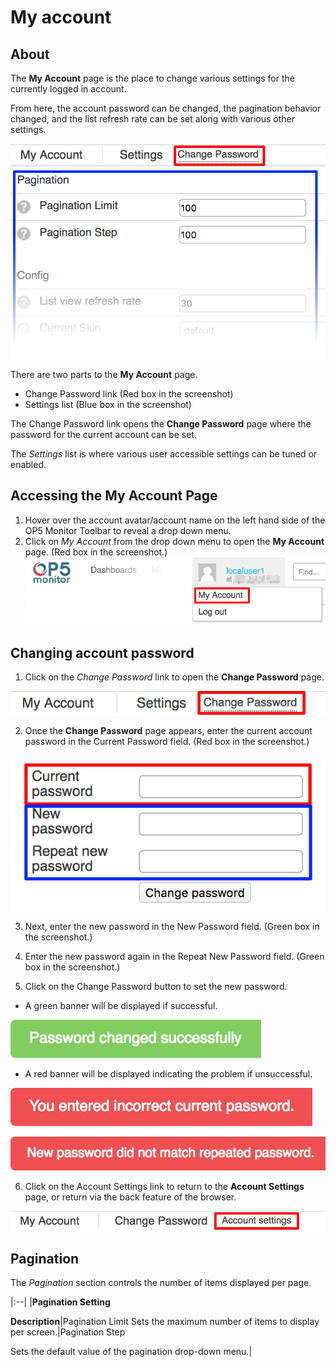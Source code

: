 # My account

## About

The **My Account** page is the place to change various settings for the currently logged in account.

From here, the account password can be changed, the pagination behavior changed, and the list refresh rate can be set along with various other settings.

![](attachments/16482337/23792990.png)

There are two parts to the **My Account** page.

- Change Password link (Red box in the screenshot)
- Settings list (Blue box in the screenshot)

The Change Password link opens the **Change Password** page where the password for the current account can be set.

The *Settings* list is where various user accessible settings can be tuned or enabled.

## Accessing the My Account Page

1. Hover over the account avatar/account name on the left hand side of the OP5 Monitor Toolbar to reveal a drop down menu.
2. Click on *My Account* from the drop down menu to open the **My Account** page. (Red box in the screenshot.)
    ![](attachments/16482337/23792988.png)

## Changing account password

1. Click on the *Change Password* link to open the **Change Password** page.

![](attachments/16482337/23792989.png)

2. Once the **Change Password** page appears, enter the current account password in the Current Password field. (Red box in the screenshot.)

![](attachments/16482337/23792987.png)

3. Next, enter the new password in the New Password field. (Green box in the screenshot.)

4. Enter the new password again in the Repeat New Password field. (Green box in the screenshot.)

5. Click on the Change Password button to set the new password.

- A green banner will be displayed if successful.

![](attachments/16482337/23792986.png)

- A red banner will be displayed indicating the problem if unsuccessful.

![](attachments/16482337/23792984.png)

![](attachments/16482337/23792985.png)

6. Click on the Account Settings link to return to the **Account Settings** page, or return via the back feature of the browser.

![](attachments/16482337/23792983.png)

## Pagination

The *Pagination* section controls the number of items displayed per page.

|:--|
|**Pagination Setting**

**Description**|Pagination Limit
Sets the maximum number of items to display per screen.|Pagination Step

Sets the default value of the pagination drop-down menu.|

